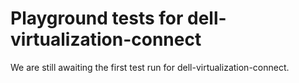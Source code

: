 # Playground tests for dell-virtualization-connect
We are still awaiting the first test run for dell-virtualization-connect.
